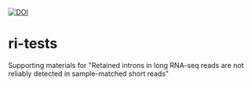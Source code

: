 [![DOI](https://zenodo.org/badge/466839245.svg)](https://zenodo.org/badge/latestdoi/466839245)
# ri-tests
Supporting materials for "Retained introns in long RNA-seq reads are not reliably detected in sample-matched short reads"

